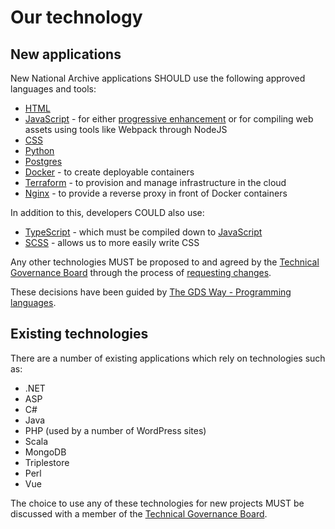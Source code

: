 # Our technology

## New applications

New National Archive applications SHOULD use the following approved languages and tools:

- [HTML](./html/)
- [JavaScript](./javascript/) - for either [progressive enhancement](../ways-of-working/service-standard/#progressive-enhancement) or for compiling web assets using tools like Webpack through NodeJS
- [CSS](./css/)
- [Python](./python/)
- [Postgres](./postgres/)
- [Docker](./containers/) - to create deployable containers
- [Terraform](./terraform/) - to provision and manage infrastructure in the cloud
- [Nginx](./nginx/) - to provide a reverse proxy in front of Docker containers

In addition to this, developers COULD also use:

- [TypeScript](./javascript/#typescript) - which must be compiled down to [JavaScript](./javascript/)
- [SCSS](./css/#sassscss) - allows us to more easily write CSS

Any other technologies MUST be proposed to and agreed by the [Technical Governance Board](../organisation/technical-governance-board/) through the process of [requesting changes](https://nationalarchives.github.io/developer-handbook/ways-of-working/documentation/#requesting-changes).

These decisions have been guided by [The GDS Way - Programming languages](https://gds-way.cloudapps.digital/standards/programming-languages.html).

## Existing technologies

There are a number of existing applications which rely on technologies such as:

- .NET
- ASP
- C#
- Java
- PHP (used by a number of WordPress sites)
- Scala
- MongoDB
- Triplestore
- Perl
- Vue

The choice to use any of these technologies for new projects MUST be discussed with a member of the [Technical Governance Board](../organisation/technical-governance-board/).
